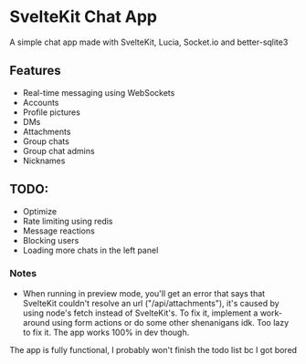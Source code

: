# SvelteKit Chat App
A simple chat app made with SvelteKit, Lucia, Socket.io and better-sqlite3

## Features
- Real-time messaging using WebSockets
- Accounts
- Profile pictures
- DMs
- Attachments
- Group chats
- Group chat admins
- Nicknames

## TODO:
- Optimize
- Rate limiting using redis
- Message reactions
- Blocking users
- Loading more chats in the left panel

### Notes
- When running in preview mode, you'll get an error that says that SvelteKit couldn't resolve an url ("/api/attachments"), it's caused by using node's fetch instead of SvelteKit's. To fix it, implement a work-around using form actions or do some other shenanigans idk. Too lazy to fix it. The app works 100% in dev though.

The app is fully functional, I probably won't finish the todo list bc I got bored
